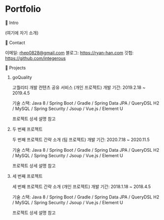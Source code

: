 # Portfolio


📌 Intro

(여기에 자기 소개)

📌 Contact

이메일: rhep0828@gmail.com
블로그: https://ryan-han.com
깃헙: https://github.com/integerous


📌 Projects
1. goQuality

    고퀄리티 개발 컨텐츠 공유 서비스 (개인 프로젝트)
    개발 기간: 2019.2.18 ~ 2019.4.5

    기술 스택:
    Java 8 / Spring Boot / Gradle / Spring Data JPA / QueryDSL
    H2 / MySQL / Spring Security / Jsoup / Vue.js / Element U

    프로젝트 상세 설명 참고

2. 두 번째 프로젝트

    두 번째 프로젝트 간략 소개 (팀 프로젝트)
    개발 기간: 2020.7.18 ~ 2020.11.5

    기술 스택:
    Java 8 / Spring Boot / Gradle / Spring Data JPA / QueryDSL
    H2 / MySQL / Spring Security / Jsoup / Vue.js / Element U

    프로젝트 상세 설명 참고

3. 세 번째 프로젝트

    세 번째 프로젝트 간략 소개 (개인 프로젝트)
    개발 기간: 2018.1.18 ~ 2018.4.5

    기술 스택:
    Java 8 / Spring Boot / Gradle / Spring Data JPA / QueryDSL
    H2 / MySQL / Spring Security / Jsoup / Vue.js / Element U

    프로젝트 상세 설명 참고
